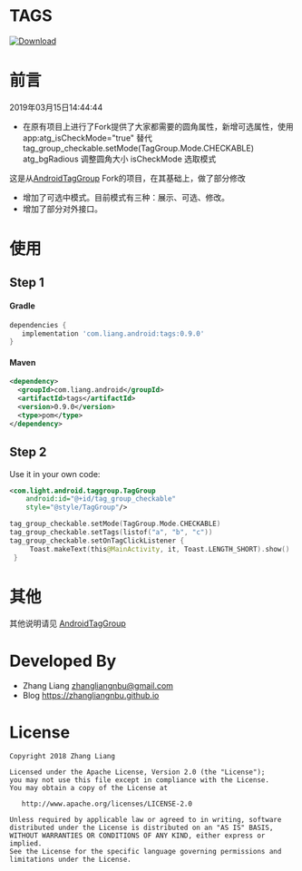 # TAGS

[![Download](https://api.bintray.com/packages/zhangliang/android/tags/images/download.svg)](https://bintray.com/zhangliang/android/tags/_latestVersion)

# 前言

2019年03月15日14:44:44
* 在原有项目上进行了Fork提供了大家都需要的圆角属性，新增可选属性，使用        app:atg_isCheckMode="true"
替代tag_group_checkable.setMode(TagGroup.Mode.CHECKABLE)
  atg_bgRadious  调整圆角大小
  isCheckMode    选取模式

这是从[AndroidTagGroup](https://github.com/2dxgujun/AndroidTagGroup) Fork的项目，在其基础上，做了部分修改

* 增加了可选中模式。目前模式有三种：展示、可选、修改。
* 增加了部分对外接口。

# 使用

## Step 1

#### Gradle
```groovy
dependencies {
   implementation 'com.liang.android:tags:0.9.0'
}
```

#### Maven
```xml
<dependency>
  <groupId>com.liang.android</groupId>
  <artifactId>tags</artifactId>
  <version>0.9.0</version>
  <type>pom</type>
</dependency>
```

## Step 2

Use it in your own code:
```xml
<com.light.android.taggroup.TagGroup
	android:id="@+id/tag_group_checkable"
	style="@style/TagGroup"/>
```

```kotlin
tag_group_checkable.setMode(TagGroup.Mode.CHECKABLE)
tag_group_checkable.setTags(listof("a", "b", "c"))
tag_group_checkable.setOnTagClickListener {
     Toast.makeText(this@MainActivity, it, Toast.LENGTH_SHORT).show()
 }
```
# 其他

其他说明请见 [AndroidTagGroup](https://github.com/2dxgujun/AndroidTagGroup) 

# Developed By

* Zhang Liang <zhangliangnbu@gmail.com>
* Blog https://zhangliangnbu.github.io

# License

    Copyright 2018 Zhang Liang
    
    Licensed under the Apache License, Version 2.0 (the "License");
    you may not use this file except in compliance with the License.
    You may obtain a copy of the License at
    
       http://www.apache.org/licenses/LICENSE-2.0
    
    Unless required by applicable law or agreed to in writing, software
    distributed under the License is distributed on an "AS IS" BASIS,
    WITHOUT WARRANTIES OR CONDITIONS OF ANY KIND, either express or implied.
    See the License for the specific language governing permissions and
    limitations under the License.
